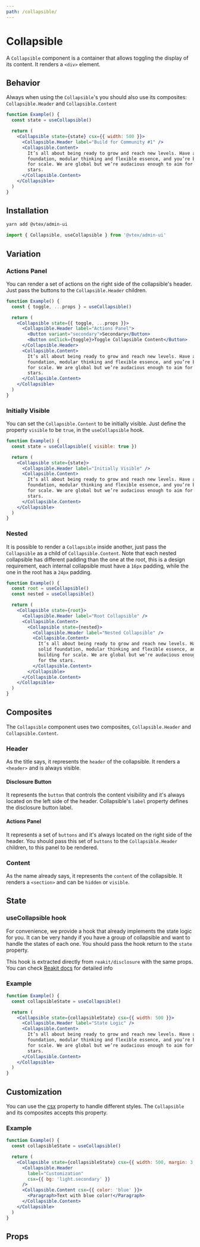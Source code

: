 ```yaml
---
path: /collapsible/
---
```


# Collapsible

A `Collapsible` component is a container that allows toggling the display of its content. It renders a `<div>` element.

## Behavior

Always when using the `Collapsible`'s you should also use its composites: `Collapsible.Header` and `Collapsible.Content`

```jsx
function Example() {
  const state = useCollapsible()

  return (
    <Collapsible state={state} csx={{ width: 500 }}>
      <Collapsible.Header label="Build for Community #1" />
      <Collapsible.Content>
        It’s all about being ready to grow and reach new levels. Have a solid
        foundation, modular thinking and flexible essence, and you’re building
        for scale. We are global but we’re audacious enough to aim for the
        stars.
      </Collapsible.Content>
    </Collapsible>
  )
}
```

## Installation

```sh isStatic
yarn add @vtex/admin-ui
```

```jsx isStatic
import { Collapsible, useCollapsible } from '@vtex/admin-ui'
```

## Variation

### Actions Panel

You can render a set of actions on the right side of the collapsible's header. Just pass the buttons to the `Collapsible.Header` children.

```jsx
function Example() {
  const { toggle, ...props } = useCollapsible()

  return (
    <Collapsible state={{ toggle, ...props }}>
      <Collapsible.Header label="Actions Panel">
        <Button variant="secondary">Secondary</Button>
        <Button onClick={toggle}>Toggle Collapsible Content</Button>
      </Collapsible.Header>
      <Collapsible.Content>
        It’s all about being ready to grow and reach new levels. Have a solid
        foundation, modular thinking and flexible essence, and you’re building
        for scale. We are global but we’re audacious enough to aim for the
        stars.
      </Collapsible.Content>
    </Collapsible>
  )
}
```

### Initially Visible

You can set the `Collapsible.Content` to be initially visible. Just define the property `visible` to be `true`, in the `useCollapsible` hook.

```jsx
function Example() {
  const state = useCollapsible({ visible: true })

  return (
    <Collapsible state={state}>
      <Collapsible.Header label="Initially Visible" />
      <Collapsible.Content>
        It’s all about being ready to grow and reach new levels. Have a solid
        foundation, modular thinking and flexible essence, and you’re building
        for scale. We are global but we’re audacious enough to aim for the
        stars.
      </Collapsible.Content>
    </Collapsible>
  )
}
```

### Nested

It is possible to render a `Collapsible` inside another, just pass the `Collapsible` as a child of `Collapsible.Content`. Note that each nested collapsible has different padding than the one at the root, this is a design requirement, each internal collapsible must have a `16px` padding, while the one in the root has a `24px` padding.

```jsx
function Example() {
  const root = useCollapsible()
  const nested = useCollapsible()

  return (
    <Collapsible state={root}>
      <Collapsible.Header label="Root Collapsible" />
      <Collapsible.Content>
        <Collapsible state={nested}>
          <Collapsible.Header label="Nested Collapsible" />
          <Collapsible.Content>
            It’s all about being ready to grow and reach new levels. Have a
            solid foundation, modular thinking and flexible essence, and you’re
            building for scale. We are global but we’re audacious enough to aim
            for the stars.
          </Collapsible.Content>
        </Collapsible>
      </Collapsible.Content>
    </Collapsible>
  )
}
```

## Composites

The `Collapsible` component uses two composites, `Collapsible.Header` and `Collapsible.Content`.

### Header

As the title says, it represents the `header` of the collapsible. It renders a `<header>` and is always visible.

#### Disclosure Button

It represents the `button` that controls the content visibility and it's always located on the left side of the header. Collapsible's `label` property defines the disclosure button label.

#### Actions Panel

It represents a set of `buttons` and it's always located on the right side of the header. You should pass this set of `buttons` to the `Collapsible.Header` children, to this panel to be rendered.

### Content

As the name already says, it represents the `content` of the collapsible. It renders a `<section>` and can be `hidden` or `visible`.

## State

### useCollapsible hook

For convenience, we provide a hook that already implements the state logic for you. It can be very handy if you have a group of collapsible and want to handle the states of each one. You should pass the hook return to the `state` property.

This hook is extracted directly from `reakit/disclosure` with the same props. You can check [Reakit docs](https://reakit.io/docs/disclosure/#usedisclosurestate) for detailed info

### Example

```jsx
function Example() {
  const collapsibleState = useCollapsible()

  return (
    <Collapsible state={collapsibleState} csx={{ width: 500 }}>
      <Collapsible.Header label="State Logic" />
      <Collapsible.Content>
        It’s all about being ready to grow and reach new levels. Have a solid
        foundation, modular thinking and flexible essence, and you’re building
        for scale. We are global but we’re audacious enough to aim for the
        stars.
      </Collapsible.Content>
    </Collapsible>
  )
}
```

## Customization

You can use the [csx](/theming/inline-styles/#styles--csx) property to handle different styles. The `Collapsible` and its composites accepts this property.

### Example

```jsx
function Example() {
  const collapsibleState = useCollapsible()

  return (
    <Collapsible state={collapsibleState} csx={{ width: 500, margin: 3 }}>
      <Collapsible.Header
        label="Customization"
        csx={{ bg: 'light.secondary' }}
      />
      <Collapsible.Content csx={{ color: 'blue' }}>
        <Paragraph>Text with blue color!</Paragraph>
      </Collapsible.Content>
    </Collapsible>
  )
}
```

## Props

<propdetails heading="Collapsible" component="Collapsible"></propdetails>

<propdetails heading="Collapsible.Header" component="Header"></propdetails>

<propdetails heading="Collapsible.Content" component="Content"></propdetails>

